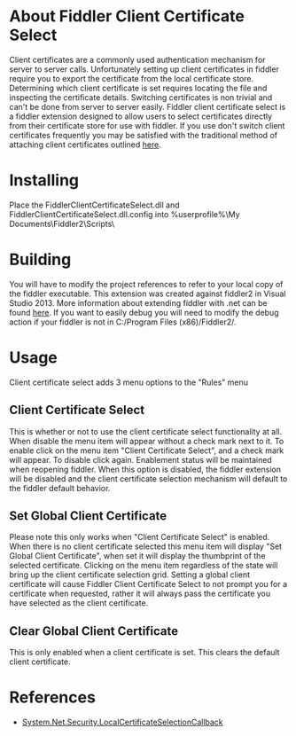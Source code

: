 ﻿# About Fiddler Client Certificate Select
Client certificates are a commonly used authentication mechanism for server to server calls. Unfortunately setting up client certificates in fiddler require you to export the certificate from the local certificate store. Determining which client certificate is set requires locating the file and inspecting the certificate details. Switching certificates is non trivial and can't be done from server to server easily. Fiddler client certificate select is a fiddler extension designed to allow users to select certificates directly from their certificate store for use with fiddler. If you use don't switch client certificates frequently you may be satisfied with the traditional method of attaching client certificates outlined [here](https://www.fiddlerbook.com/fiddler/help/httpsclientcerts.asp).

# Installing
Place the FiddlerClientCertificateSelect.dll and FiddlerClientCertificateSelect.dll.config into %userprofile%\My Documents\Fiddler2\Scripts\ 

# Building
You will have to modify the project references to refer to your local copy of the fiddler executable. This extension was created against fiddler2 in Visual Studio 2013. More information about extending fiddler with .net can be found [here](http://docs.telerik.com/fiddler/extend-fiddler/extendwithdotnet). If you want to easily debug you will need to modify the debug action if your fiddler is not in C:/Program Files (x86)/Fiddler2/.

# Usage
Client certificate select adds 3 menu options to the "Rules" menu
## Client Certificate Select
This is whether or not to use the client certificate select functionality at all. When disable the menu item will appear without a check mark next to it. To enable click on the menu item "Client Certificate Select", and a check mark will appear. To disable click again. Enablement status will be maintained when reopening fiddler. When this option is disabled, the fiddler extension will be disabled and the client certificate selection mechanism will default to the fiddler default behavior.
## Set Global Client Certificate
Please note this only works when "Client Certificate Select" is enabled. When there is no client certificate selected this menu item will display "Set Global Client Certificate", when set it will display the thumbprint of the selected certificate. Clicking on the menu item regardless of the state will bring up the client certificate selection grid. Setting a global client certificate will cause Fiddler Client Certificate Select to not prompt you for a certificate when requested, rather it will always pass the certificate you have selected as the client certificate.
## Clear Global Client Certificate
This is only enabled when a client certificate is set. This clears the default client certificate.

# References
* [System.Net.Security.LocalCertificateSelectionCallback](https://msdn.microsoft.com/en-us/library/system.net.security.localcertificateselectioncallback(v=vs.110).aspx)
